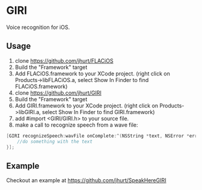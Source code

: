 GIRI
================================

Voice recognition for iOS.

Usage
-------------------------
1. clone https://github.com/jhurt/FLACiOS
2. Build the "Framework" target
3. Add FLACiOS.framework to your XCode project. (right click on Products->libFLACiOS.a, select Show In Finder to find FLACiOS.framework)
4. clone https://github.com/jhurt/GIRI
5. Build the "Framework" target
6. Add GIRI.framework to your XCode project. (right click on Products->libGIRI.a, select Show In Finder to find GIRI.framework)
7. add #import <GIRI/GIRI.h> to your source file.
8. make a call to recognize speech from a wave file:
    
```objective-c
[GIRI recognizeSpeech:wavFile onComplete:^(NSString *text, NSError *error) { 
    //do something with the text
}];
```

Example
-------------------------
Checkout an example at https://github.com/jhurt/SpeakHereGIRI